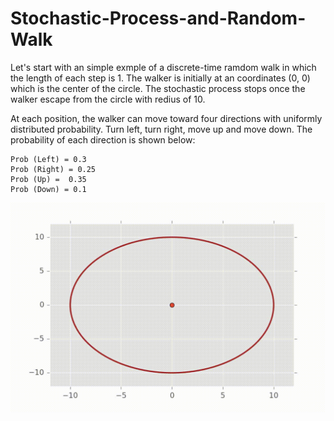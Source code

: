 # Stochastic-Process-and-Random-Walk


Let's start with an simple exmple of a discrete-time ramdom walk in which the length of each step is 1. The walker is initially at an coordinates (0, 0) which is the center of the circle. The stochastic process stops once the walker escape from the circle with redius of 10. 

At each position, the walker can move toward four directions with uniformly distributed probability. Turn left, turn right, move up and move down. The probability of each direction is shown below: 

```
Prob (Left) = 0.3
Prob (Right) = 0.25
Prob (Up) =  0.35
Prob (Down) = 0.1
```

![](https://github.com/jqsheng94/Stochastic-Process-and-Random-Walk/blob/master/RandomWalk.gif)
